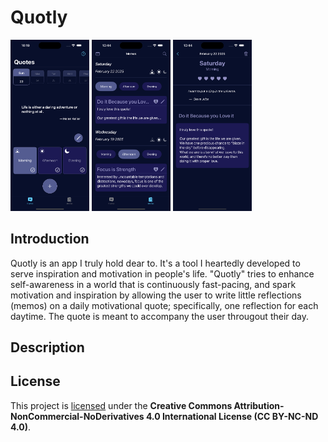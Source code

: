 # Quotly

<div><img src="./Images/quotly-1.png" width="25%" height="25%"/>  <img src="./Images/quotly-2.png" width="25%" height="25%"/>  <img src="./Images/quotly-3.png" width="25%" height="25%"/></div>

## Introduction

Quotly is an app I truly hold dear to. It's a tool I heartedly developed to serve inspiration and motivation in people's life. "Quotly" tries to enhance self-awareness in a world that is continuously fast-pacing, and spark motivation and inspiration by allowing the user to write little reflections (memos) on a daily motivational quote; specifically, one reflection for each daytime. The quote is meant to accompany the user througout their day.

## Description

## License

This project is <a href="./LICENSE.md">licensed</a> under the **Creative Commons Attribution-NonCommercial-NoDerivatives 4.0 International License (CC BY-NC-ND 4.0)**.
